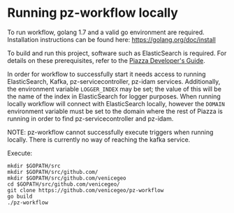 # Running pz-workflow locally

To run workflow, golang 1.7 and a valid go environment are required. Installation instructions can be found here: https://golang.org/doc/install

To build and run this project, software such as ElasticSearch is required.  For details on these prerequisites, refer to the
[Piazza Developer's Guide](https://pz-docs.geointservices.io/devguide/index.html#_piazza_core_overview).

In order for workflow to successfully start it needs access to running ElasticSearch, Kafka, pz-servicecontroller, pz-idam services.
Additionally, the environment variable `LOGGER_INDEX` may be set; the value of this will be the name of the index in ElasticSearch for logger purposes. When running locally workflow will connect with ElasticSearch locally, however the `DOMAIN` environment variable must be set to the domain where the rest of Piazza is running in order to find pz-servicecontroller and pz-idam.

NOTE: pz-workflow cannot successfully execute triggers when running locally. There is currently no way of reaching the kafka service.

Execute:
```
mkdir $GOPATH/src
mkdir $GOPATH/src/github.com/
mkdir $GOPATH/src/github.com/venicegeo
cd $GOPATH/src/github.com/venicegeo/
git clone https://github.com/venicegeo/pz-workflow
go build
./pz-workflow
```


